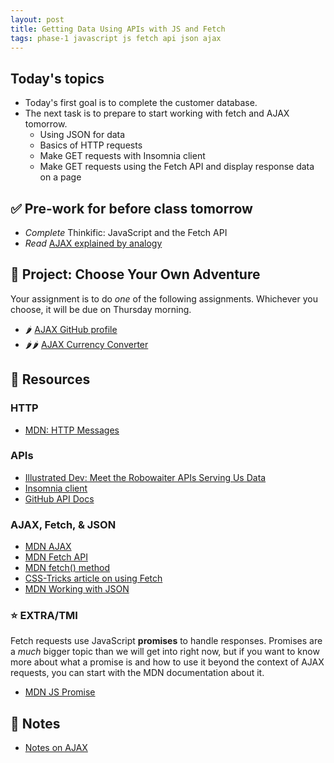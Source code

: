```yaml
---
layout: post
title: Getting Data Using APIs with JS and Fetch
tags: phase-1 javascript js fetch api json ajax
---
```


## Today's topics

- Today's first goal is to complete the customer database.
- The next task is to prepare to start working with fetch and AJAX tomorrow.
    - Using JSON for data
    - Basics of HTTP requests
    - Make GET requests with Insomnia client
    - Make GET requests using the Fetch API and display response data on a page

## ✅ Pre-work for before class tomorrow
- _Complete_ Thinkific: JavaScript and the Fetch API
- _Read_ [AJAX explained by analogy](https://blog.codeanalogies.com/2018/01/15/ajax-basics-explained-by-working-at-a-fast-food-restaurant/)


## 🎯 Project: Choose Your Own Adventure

Your assignment is to do _one_ of the following assignments. Whichever you choose, it will be due on Thursday morning.

- 🌶 [AJAX GitHub profile](https://classroom.github.com/a/w2WvqHCJ)
- 🌶🌶 [AJAX Currency Converter](https://classroom.github.com/a/tn_xCs6T)

## 🔖 Resources

### HTTP

- [MDN: HTTP Messages](https://developer.mozilla.org/en-US/docs/Web/HTTP/Messages)

### APIs

- [Illustrated Dev: Meet the Robowaiter APIs Serving Us Data](https://maggieappleton.com/api)
- [Insomnia client](https://support.insomnia.rest/article/11-getting-started)
- [GitHub API Docs](https://developer.github.com/v3/)

### AJAX, Fetch, & JSON
- [MDN AJAX](https://developer.mozilla.org/en-US/docs/Web/Guide/AJAX)
- [MDN Fetch API](https://developer.mozilla.org/en-US/docs/Web/API/Fetch_API)
- [MDN fetch() method](https://developer.mozilla.org/en-US/docs/Web/API/WindowOrWorkerGlobalScope/fetch)
- [CSS-Tricks article on using Fetch](https://css-tricks.com/using-fetch/)
- [MDN Working with JSON](https://developer.mozilla.org/en-US/docs/Learn/JavaScript/Objects/JSON)

### ⭐ EXTRA/TMI

Fetch requests use JavaScript **promises** to handle responses. Promises are a _much_ bigger topic than we will get into right now, but if you want to know more about what a promise is and how to use it beyond the context of AJAX requests, you can start with the MDN documentation about it.

- [MDN JS Promise](https://developer.mozilla.org/en-US/docs/Web/JavaScript/Reference/Global_Objects/Promise)

## 🦉 Notes

- [Notes on AJAX](https://github.com/Momentum-Team-12/notes/blob/main/js-ajax.md)
<!-- - [Code from class: using fetch with the Github API](https://github.com/Momentum-Team-11/example-js-fetch) -->
